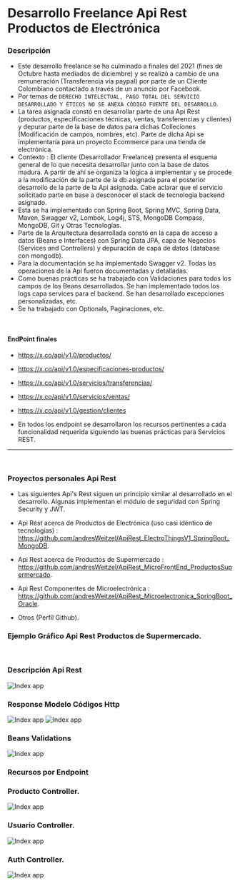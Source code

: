 # Desarrollo Freelance Api Rest Productos de Electrónica

### Descripción 

* Este desarrollo freelance se ha culminado a finales del 2021 (fines de Octubre hasta mediados de diciembre) y se realizó a cambio de una remuneración (Transferencia vía paypal) por parte de un Cliente Colombiano contactado a través de un anuncio por Facebook.
* Por temas de `DERECHO INTELECTUAL, PAGO TOTAL DEL SERVICIO DESARROLLADO Y ÉTICOS NO SE ANEXA CÓDIGO FUENTE DEL DESARROLLO`.
* La tarea asignada constó en desarrollar parte de una Api Rest (productos, especificaciones técnicas, ventas, transferencias y clientes) y depurar parte de la base de datos para dichas Colleciones (Modificación de campos, nombres, etc). Parte de dicha Api se implementaría para un proyecto Ecommerce para una tienda de electrónica.
* Contexto : El cliente (Desarrollador Freelance) presenta el esquema general de lo que necesita desarrollar junto con la base de datos madura. A partir de ahí se organiza la lógica a implementar y se procede a la modificación de la parte de la db asignada para el posterior desarrollo de la parte de la Api asignada. Cabe aclarar que el servicio solicitado parte en base a desconocer el stack de tecnología backend asignado. 
* Esta se ha implementado con Spring Boot, Spring MVC, Spring Data, Maven, Swagger v2, Lombok, Log4j, STS, MongoDB Compass, MongoDB, Git y Otras Tecnologías.
* Parte de la Arquitectura desarrollada constó en la capa de acceso a datos (Beans e Interfaces) con Spring Data JPA, capa de Negocios (Services and Controllers) y depuración de capa de datos (database con mongodb). 
* Para la documentación se ha implementado Swagger v2. Todas las operaciones de la Api fueron documentadas y detalladas.
* Como buenas prácticas se ha trabajado con Validaciones para todos los campos de los Beans desarrollados. Se han implementado todos los logs capa services para el backend. Se han desarrollado excepciones personalizadas, etc.
* Se ha trabajado con Optionals, Paginaciones, etc.

</br>

#### EndPoint finales 
* https://x.co/api/v1.0/productos/
* https://x.co/api/v1.0/especificaciones-productos/
* https://x.co/api/v1.0/servicios/transferencias/
* https://x.co/api/v1.0/servicios/ventas/
* https://x.co/api/v1.0/gestion/clientes

* En todos los endpoint se desarrollaron los recursos pertinentes a cada funcionalidad requerida siguiendo las buenas prácticas para Servicios REST.

<hr>

</br>

### Proyectos personales Api Rest
* Las siguientes Api's Rest siguen un principio similar al desarrollado en el desarrollo. Algunas implementan el módulo de seguridad con Spring Security y JWT.

* Api Rest acerca de Productos de Electrónica (uso casi idéntico de tecnologías) : https://github.com/andresWeitzel/ApiRest_ElectroThingsV1_SpringBoot_MongoDB.
* Api Rest acerca de Productos de Supermercado : https://github.com/andresWeitzel/ApiRest_MicroFrontEnd_ProductosSupermercado.
* Api Rest Componentes de Microelectrónica : https://github.com/andresWeitzel/ApiRest_Microelectronica_SpringBoot_Oracle.
* Otros (Perfíl Github).


### Ejemplo Gráfico Api Rest Productos de Supermercado.

</br>

### Descripción Api Rest
![Index app](https://github.com/andresWeitzel/ApiRest_MicroFrontEnd_ProductosSupermercado/blob/master/doc/description.png)

### Response Modelo Códigos Http
![Index app](https://github.com/andresWeitzel/ApiRest_MicroFrontEnd_ProductosSupermercado/blob/master/doc/httpCodeSwagger01.png)
![Index app](https://github.com/andresWeitzel/ApiRest_MicroFrontEnd_ProductosSupermercado/blob/master/doc/httpCodeSwagger02.png)

### Beans Validations 
![Index app](https://github.com/andresWeitzel/ApiRest_MicroFrontEnd_ProductosSupermercado/blob/master/doc/beanValidations.png)


### Recursos por Endpoint

### Producto Controller. 
![Index app](https://github.com/andresWeitzel/ApiRest_MicroFrontEnd_ProductosSupermercado/blob/master/doc/productoController.png)


### Usuario Controller. 
![Index app](https://github.com/andresWeitzel/ApiRest_MicroFrontEnd_ProductosSupermercado/blob/master/doc/usuarioController.png)


### Auth Controller. 
![Index app](https://github.com/andresWeitzel/ApiRest_MicroFrontEnd_ProductosSupermercado/blob/master/doc/authController.png)





